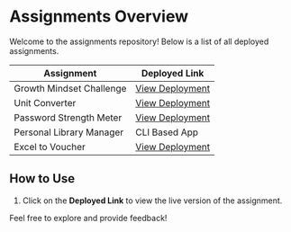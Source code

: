 # Assignments Overview

Welcome to the assignments repository! Below is a list of all deployed assignments.

| **Assignment**                     | **Deployed Link**                              |
|------------------------------------|-----------------------------------------------|
| Growth Mindset Challenge           | [View Deployment](https://growthmindsetappbyahemd.streamlit.app/) |
| Unit Converter                     | [View Deployment](https://unitconverterbyahmed.streamlit.app/)   |
| Password Strength Meter            | [View Deployment](https://passwordstrenghtmeterbyahmed.streamlit.app/) |
| Personal Library Manager           | CLI Based App |
| Excel to Voucher                   | [View Deployment](https://ahmednoorani258-exceltovoucherconverter-tqxjryqgz3f8c5hg2ygjzq.streamlit.app/)  |


## How to Use
1. Click on the **Deployed Link** to view the live version of the assignment.

Feel free to explore and provide feedback!
